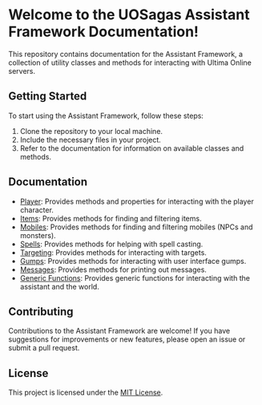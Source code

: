 # Welcome to the UOSagas Assistant Framework Documentation!

This repository contains documentation for the Assistant Framework, a collection of utility classes and methods for interacting with Ultima Online servers.

## Getting Started

To start using the Assistant Framework, follow these steps:

1. Clone the repository to your local machine.
2. Include the necessary files in your project.
3. Refer to the documentation for information on available classes and methods.

## Documentation

- [Player](): Provides methods and properties for interacting with the player character.
- [Items](): Provides methods for finding and filtering items.
- [Mobiles](): Provides methods for finding and filtering mobiles (NPCs and monsters).
- [Spells](https://github.com/uosagas/assistant/wiki/Spells): Provides methods for helping with spell casting.
- [Targeting](https://github.com/uosagas/assistant/wiki/Targeting): Provides methods for interacting with targets.
- [Gumps](https://github.com/uosagas/assistant/wiki/Gumps): Provides methods for interacting with user interface gumps.
- [Messages](https://github.com/uosagas/assistant/wiki/Messages): Provides methods for printing out messages.
- [Generic Functions](https://github.com/uosagas/assistant/wiki/Generic-Functions): Provides generic functions for interacting with the assistant and the world.

## Contributing

Contributions to the Assistant Framework are welcome! If you have suggestions for improvements or new features, please open an issue or submit a pull request.

## License

This project is licensed under the [MIT License](LICENSE).
